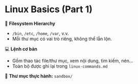 # Linux Basics (Part 1)

📁 **Filesystem Hierarchy**
- `/bin`, `/etc`, `/home`, `/var`, v.v.
- Mỗi thư mục có vai trò riêng, không thể lẫn lộn.

💻 **Lệnh cơ bản**
- Gồm thao tác file/thư mục, xem nội dung, tìm kiếm, nén...
- Toàn bộ được ghi lại trong `linux-commands.md`

📍 **Thư mục thực hành:** `sandbox/`
